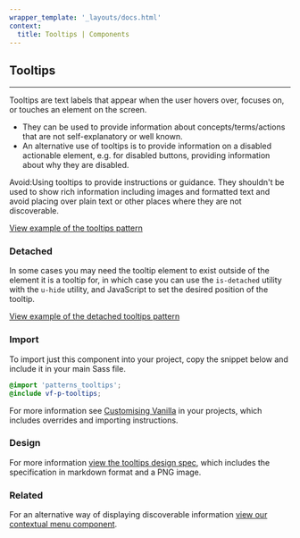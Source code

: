 ```yaml
---
wrapper_template: '_layouts/docs.html'
context:
  title: Tooltips | Components
---
```


## Tooltips

<hr>

Tooltips are text labels that appear when the user hovers over, focuses on, or touches an element on the screen.

- They can be used to provide information about concepts/terms/actions that are not self-explanatory or well known.
- An alternative use of tooltips is to provide information on a disabled actionable element, e.g. for disabled buttons, providing information about why they are disabled.

<div class="p-notification--caution">
  <p class="p-notification__response">
    <span class="p-notification__status">Avoid:</span>Using tooltips to provide instructions or guidance. They shouldn't be used to show rich information including images and formatted text and avoid placing over plain text or other places where they are not discoverable.
  </p>
</div>

<div class="embedded-example"><a href="/docs/examples/patterns/tooltips/default" class="js-example">
View example of the tooltips pattern
</a></div>

### Detached

In some cases you may need the tooltip element to exist outside of the element it is a tooltip for, in which case you can use the `is-detached` utility with the `u-hide` utility, and JavaScript to set the desired position of the tooltip.

<div class="embedded-example"><a href="/docs/examples/patterns/tooltips/detached"  data-height="120" class="js-example">
View example of the detached tooltips pattern
</a></div>

### Import

To import just this component into your project, copy the snippet below and include it in your main Sass file.

```scss
@import 'patterns_tooltips';
@include vf-p-tooltips;
```

For more information see [Customising Vanilla](/docs/customising-vanilla/) in your projects, which includes overrides and importing instructions.

### Design

For more information [view the tooltips design spec](https://github.com/ubuntudesign/vanilla-design/tree/master/Tooltips), which includes the specification in markdown format and a PNG image.

### Related

For an alternative way of displaying discoverable information [view our contextual menu component](/docs/patterns/contextual-menu).
